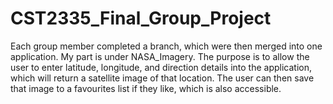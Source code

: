 # CST2335_Final_Group_Project
Each group member completed a branch, which were then merged into one application.
My part is under NASA_Imagery.  The purpose is to allow the user to enter latitude, longitude, and direction details into the application, 
which will return a satellite image of that location.  The user can then save that image to a favourites list if they like, which is also
accessible.
